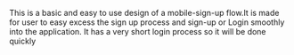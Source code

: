 This is a basic and easy to use design of a mobile-sign-up flow.It is made for user to easy excess the sign up process and sign-up or Login smoothly into the application. It has a very short login process so it will be done quickly

